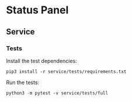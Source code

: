 # Status Panel

## Service

### Tests

Install the test dependencies:

    pip3 install -r service/tests/requirements.txt

Run the tests:

    python3 -m pytest -v service/tests/full
